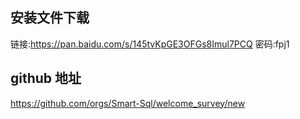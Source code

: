 ## 安装文件下载
链接:https://pan.baidu.com/s/145tvKpGE3OFGs8Imul7PCQ  密码:fpj1

## github 地址
https://github.com/orgs/Smart-Sql/welcome_survey/new
